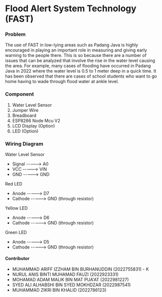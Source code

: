 # Flood Alert System Technology (FAST)

### Problem
The use of FAST in low-lying areas such as Padang Java is highly encouraged in playing an important role in measuring and giving early warning to the people there. This is so because there are a number of issues that can be analyzed that involve the rise in the water level causing the area. For example, many cases of flooding have occurred in Padang Java in 2022 where the water level is 0.5 to 1 meter deep in a quick time. It has been observed that there are cases of school students who want to go home having to wade through flood water at ankle level.

### Component
1)    Water Level Sensor 
2)    Jumper Wire 
3)    Breadboard 
4)    ESP8266 Node Mcu V2
5)    LCD Display (Option) 
6)    LED (Option)


### Wiring Diagram

  Water Level Sensor
  - Signal ----->   A0
  - VCC   ----->   VIN
  - GND   ----->   GND

  Red LED
  - Anode ----->   D7
  - Cathode ----->   GND (through resistor)

  Yellow LED
  - Anode ----->   D6
  - Cathode ----->   GND (through resistor)

  Green LED
  - Anode ----->   D5
  - Cathode ----->   GND (through resistor)




#### Contributor
- MUHAMMAD ARIFF IZZHAM BIN BURHANUDDIN (2022755831) - K 
- NURUL ANIS BINTI MUHAMAD FAUZI (2022923331) 
- MOHAMAD ADAM MALIK BIN MAT PUA'AT (2022981227)
- SYED ALI ALHABSHI BIN SYED MOKHDZAR (2022987541)
- MUHAMMAD ZIKRI BIN KHALID (2022786123)

